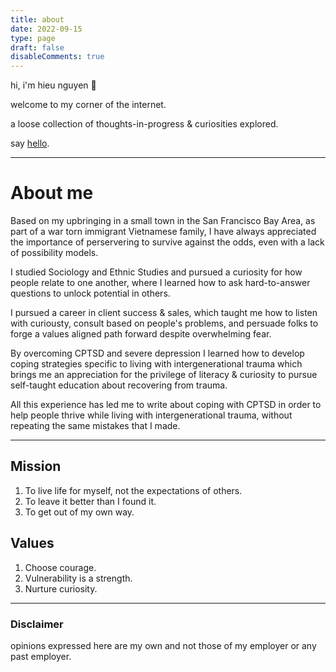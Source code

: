 ```yaml
---
title: about
date: 2022-09-15
type: page
draft: false
disableComments: true
---
```


hi, i'm hieu nguyen 🌻 

welcome to my corner of the internet. 

a loose collection of thoughts-in-progress & curiosities explored.

say [hello](mailto:hieu6n@gmail.com).

---

# About me

Based on my upbringing in a small town in the San Francisco Bay Area, as part of a war torn immigrant Vietnamese family, I have always appreciated the importance of perservering to survive against the odds, even with a lack of possibility models.

I studied Sociology and Ethnic Studies and pursued a curiosity for how people relate to one another, where I learned how to ask hard-to-answer questions to unlock potential in others.

I pursued a career in client success & sales, which taught me how to listen with curiousty, consult based on people's problems, and persuade folks to forge a values aligned path forward despite overwhelming fear.

By overcoming CPTSD and severe depression I learned how to develop coping strategies specific to living with intergenerational trauma which brings me an appreciation for the privilege of literacy & curiosity to pursue self-taught education about recovering from trauma. 

All this experience has led me to write about coping with CPTSD in order to help people thrive while living with intergenerational trauma, without repeating the same mistakes that I made.

---

## Mission
1. To live life for myself, not the expectations of others.
2. To leave it better than I found it.
3. To get out of my own way.
    
## Values
1. Choose courage.
2. Vulnerability is a strength.
3. Nurture curiosity.

---

### Disclaimer
opinions expressed here are my own and not those of my employer or any past employer.
